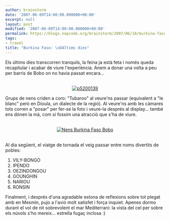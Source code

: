 ```yaml
---
author: brainstorm
date: '2007-06-09T14:00:00.000000+00:00'
excerpt: null
layout: post
modified: '2007-06-09T14:00:00.000000+00:00'
permalink: https://blogs.nopcode.org/brainstorm/2007/06/10/burkina-faso-ultims-dies/
tags:
- travel
title: "Burkina Faso: \xDAltims dies"
---
```


Els últims dies transcorren tranquils, la feina ja està feta i només queda recapitular i acabar de viure l'experiència. Anem a donar una volta a peu per barris de Bobo on no havia passat encara...

<div class='flickr_photo'>
  <center>
    <br /> <a href="https://www.flickr.com/photos/rvalls/2911905303/" title="p5200139" target="_blank" class="flickr-image aligncenter"><img src="https://farm4.static.flickr.com/3137/2911905303_f3019ca2fe_m.jpg" alt="p5200139" class="" /></a><br />
  </center>
</div>

<!--more-->

  
Grups de nens criden a coro: "Tubaroo" al veure'ns passar (equivalent a "le blanc" però en Dioula, un dialecte de la regió). Al veure'ns amb les càmares tots corren a "posar" per fer-se la foto i veure-la després al display... també ens dónen la mà, com si fossim una atracció que s'ha de viure.

<div class='flickr_photo'>
  <center>
    <br /> <a href="https://www.flickr.com/photos/rvalls/2912779832/" title="Nens Burkina Faso Bobo" target="_blank" class="flickr-image aligncenter"><img src="https://farm3.static.flickr.com/2419/2912779832_8e2fe36095_m.jpg" alt="Nens Burkina Faso Bobo" class="" /></a><br />
  </center>
  
  <center>
    <br />
  </center>
</div>

Al dia següent, el viatge de tornada el veig passar entre noms divertits de pobles:

1.  VILY-BONGO
2.  IPENDO
3.  OEZINDONGOU
4.  GOUNGHIN
5.  NARIOU
6.  RONSIN

Finalment, i després d'una agradable estona de reflexions sobre tot plegat amb en Mesmin, pujo a l'avió molt satisfet i força inquiet. Apenes dormo durant el vol de nit sobrevolent el mar Mediterrani: la vista del cel per sobre els núvols s'ho mereix... estrella fugaç inclosa :)